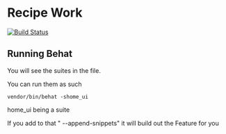 # Recipe Work


[![Build Status](https://travis-ci.org/alnutile/recipes.svg?branch=master)](https://travis-ci.org/alnutile/recipes)

## Running Behat

You will see the suites in the file.

You can run them as such

~~~
vendor/bin/behat -shome_ui
~~~

home_ui being a suite

If you add to that " --append-snippets" it will build out the Feature for you

